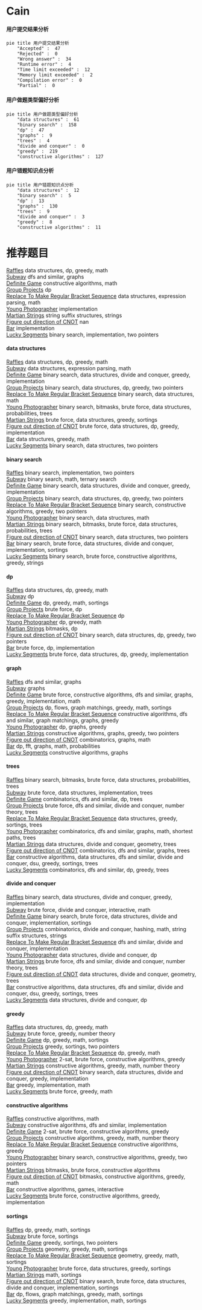 # Cain
<!-- tabs:start -->
#### **用户提交结果分析**

```mermaid
pie title 用户提交结果分析
    "Accepted" :  47
    "Rejected" :  0
    "Wrong answer" :  34
    "Runtime error" :  4
    "Time limit exceeded" :  12
    "Memory limit exceeded" :  2
    "Compilation error" :  0
    "Partial" :  0
```
#### **用户做题类型偏好分析**

```mermaid
pie title 用户做题类型偏好分析
    "data structures" :  61
    "binary search" :  158
    "dp" :  47
    "graphs" :  9
    "trees" :  4
    "divide and conquer" :  0
    "greedy" :  219
    "constructive algorithms" :  127
```
#### **用户错题知识点分析**

```mermaid
pie title 用户错题知识点分析
    "data structures" :  12
    "binary search" :  5
    "dp" :  13
    "graphs" :  130
    "trees" :  9
    "divide and conquer" :  3
    "greedy" :  8
    "constructive algorithms" :  11
```
<!-- tabs:end -->
# 推荐题目
[Raffles](http://codeforces.com/problemset/problem/626/G)		data structures,
                        dp,
                        greedy,
                        math		  
[Subway](http://codeforces.com/problemset/problem/131/D)		dfs and similar,
                        graphs		  
[Definite Game](http://codeforces.com/problemset/problem/1081/A)		constructive algorithms,
                        math		  
[Group Projects](http://codeforces.com/problemset/problem/626/F)		dp		  
[Replace To Make Regular Bracket Sequence](http://codeforces.com/problemset/problem/612/C)		data structures,
                        expression parsing,
                        math		  
[Young Photographer](http://codeforces.com/problemset/problem/14/B)		implementation		  
[Martian Strings](http://codeforces.com/problemset/problem/149/E)		string suffix structures,
                        strings		  
[Figure out direction of CNOT](http://codeforces.com/problemset/problem/1357/A1)		nan		  
[Bar](http://codeforces.com/problemset/problem/56/A)		implementation		  
[Lucky Segments](http://codeforces.com/problemset/problem/121/D)		binary search,
                        implementation,
                        two pointers		  
<!-- tabs:start -->
#### **data structures**
[Raffles](http://codeforces.com/problemset/problem/626/G)		data structures,
                        dp,
                        greedy,
                        math		  
[Subway](http://codeforces.com/problemset/problem/612/C)		data structures,
                        expression parsing,
                        math		  
[Definite Game](https://codeforces.com/contest/1440/problem/E)		binary search,
                        data structures,
                        divide and conquer,
                        greedy,
                        implementation		  
[Group Projects](http://codeforces.com/problemset/problem/1492/C)		binary search,
                        data structures,
                        dp,
                        greedy,
                        two pointers		  
[Replace To Make Regular Bracket Sequence](http://codeforces.com/problemset/problem/1490/G)		binary search,
                        data structures,
                        math		  
[Young Photographer](http://codeforces.com/problemset/problem/1479/D)		binary search,
                        bitmasks,
                        brute force,
                        data structures,
                        probabilities,
                        trees		  
[Martian Strings](http://codeforces.com/problemset/problem/1497/A)		brute force,
                        data structures,
                        greedy,
                        sortings		  
[Figure out direction of CNOT](http://codeforces.com/problemset/problem/1491/C)		brute force,
                        data structures,
                        dp,
                        greedy,
                        implementation		  
[Bar](http://codeforces.com/problemset/problem/1492/B)		data structures,
                        greedy,
                        math		  
[Lucky Segments](http://codeforces.com/problemset/problem/1436/E)		binary search,
                        data structures,
                        two pointers		  
#### **binary search**
[Raffles](http://codeforces.com/problemset/problem/121/D)		binary search,
                        implementation,
                        two pointers		  
[Subway](http://codeforces.com/problemset/problem/626/E)		binary search,
                        math,
                        ternary search		  
[Definite Game](https://codeforces.com/contest/1440/problem/E)		binary search,
                        data structures,
                        divide and conquer,
                        greedy,
                        implementation		  
[Group Projects](http://codeforces.com/problemset/problem/1492/C)		binary search,
                        data structures,
                        dp,
                        greedy,
                        two pointers		  
[Replace To Make Regular Bracket Sequence](http://codeforces.com/problemset/problem/1463/D)		binary search,
                        constructive algorithms,
                        greedy,
                        two pointers		  
[Young Photographer](http://codeforces.com/problemset/problem/1490/G)		binary search,
                        data structures,
                        math		  
[Martian Strings](http://codeforces.com/problemset/problem/1479/D)		binary search,
                        bitmasks,
                        brute force,
                        data structures,
                        probabilities,
                        trees		  
[Figure out direction of CNOT](http://codeforces.com/problemset/problem/1436/E)		binary search,
                        data structures,
                        two pointers		  
[Bar](http://codeforces.com/problemset/problem/1461/D)		binary search,
                        brute force,
                        data structures,
                        divide and conquer,
                        implementation,
                        sortings		  
[Lucky Segments](http://codeforces.com/problemset/problem/1493/C)		binary search,
                        brute force,
                        constructive algorithms,
                        greedy,
                        strings		  
#### **dp**
[Raffles](http://codeforces.com/problemset/problem/626/G)		data structures,
                        dp,
                        greedy,
                        math		  
[Subway](http://codeforces.com/problemset/problem/626/F)		dp		  
[Definite Game](http://codeforces.com/problemset/problem/1253/C)		dp,
                        greedy,
                        math,
                        sortings		  
[Group Projects](http://codeforces.com/problemset/problem/598/E)		brute force,
                        dp		  
[Replace To Make Regular Bracket Sequence](http://codeforces.com/problemset/problem/1268/E)		dp		  
[Young Photographer](http://codeforces.com/problemset/problem/1268/B)		dp,
                        greedy,
                        math		  
[Martian Strings](http://codeforces.com/problemset/problem/1103/D)		bitmasks,
                        dp		  
[Figure out direction of CNOT](http://codeforces.com/problemset/problem/1492/C)		binary search,
                        data structures,
                        dp,
                        greedy,
                        two pointers		  
[Bar](https://codeforces.com/contest/1457/problem/C)		brute force,
                        dp,
                        implementation		  
[Lucky Segments](http://codeforces.com/problemset/problem/1491/C)		brute force,
                        data structures,
                        dp,
                        greedy,
                        implementation		  
#### **graph**
[Raffles](http://codeforces.com/problemset/problem/131/D)		dfs and similar,
                        graphs		  
[Subway](http://codeforces.com/problemset/problem/1267/F)		graphs		  
[Definite Game](http://codeforces.com/problemset/problem/1487/C)		brute force,
                        constructive algorithms,
                        dfs and similar,
                        graphs,
                        greedy,
                        implementation,
                        math		  
[Group Projects](http://codeforces.com/problemset/problem/1437/C)		dp,
                        flows,
                        graph matchings,
                        greedy,
                        math,
                        sortings		  
[Replace To Make Regular Bracket Sequence](http://codeforces.com/problemset/problem/1470/D)		constructive algorithms,
                        dfs and similar,
                        graph matchings,
                        graphs,
                        greedy		  
[Young Photographer](http://codeforces.com/problemset/problem/1476/C)		dp,
                        graphs,
                        greedy		  
[Martian Strings](http://codeforces.com/problemset/problem/1304/D)		constructive algorithms,
                        graphs,
                        greedy,
                        two pointers		  
[Figure out direction of CNOT](http://codeforces.com/problemset/problem/1475/C)		combinatorics,
                        graphs,
                        math		  
[Bar](http://codeforces.com/problemset/problem/553/E)		dp,
                        fft,
                        graphs,
                        math,
                        probabilities		  
[Lucky Segments](http://codeforces.com/problemset/problem/1495/C)		constructive algorithms,
                        graphs		  
#### **trees**
[Raffles](http://codeforces.com/problemset/problem/1479/D)		binary search,
                        bitmasks,
                        brute force,
                        data structures,
                        probabilities,
                        trees		  
[Subway](http://codeforces.com/problemset/problem/1511/C)		brute force,
                        data structures,
                        implementation,
                        trees		  
[Definite Game](http://codeforces.com/problemset/problem/1499/F)		combinatorics,
                        dfs and similar,
                        dp,
                        trees		  
[Group Projects](http://codeforces.com/problemset/problem/1491/E)		brute force,
                        dfs and similar,
                        divide and conquer,
                        number theory,
                        trees		  
[Replace To Make Regular Bracket Sequence](http://codeforces.com/problemset/problem/1466/D)		data structures,
                        greedy,
                        sortings,
                        trees		  
[Young Photographer](http://codeforces.com/problemset/problem/1495/D)		combinatorics,
                        dfs and similar,
                        graphs,
                        math,
                        shortest paths,
                        trees		  
[Martian Strings](http://codeforces.com/problemset/problem/1303/G)		data structures,
                        divide and conquer,
                        geometry,
                        trees		  
[Figure out direction of CNOT](http://codeforces.com/problemset/problem/1454/E)		combinatorics,
                        dfs and similar,
                        graphs,
                        trees		  
[Bar](http://codeforces.com/problemset/problem/1494/D)		constructive algorithms,
                        data structures,
                        dfs and similar,
                        divide and conquer,
                        dsu,
                        greedy,
                        sortings,
                        trees		  
[Lucky Segments](http://codeforces.com/problemset/problem/1292/C)		combinatorics,
                        dfs and similar,
                        dp,
                        greedy,
                        trees		  
#### **divide and conquer**
[Raffles](https://codeforces.com/contest/1440/problem/E)		binary search,
                        data structures,
                        divide and conquer,
                        greedy,
                        implementation		  
[Subway](http://codeforces.com/problemset/problem/1167/B)		brute force,
                        divide and conquer,
                        interactive,
                        math		  
[Definite Game](http://codeforces.com/problemset/problem/1461/D)		binary search,
                        brute force,
                        data structures,
                        divide and conquer,
                        implementation,
                        sortings		  
[Group Projects](http://codeforces.com/problemset/problem/1466/G)		combinatorics,
                        divide and conquer,
                        hashing,
                        math,
                        string suffix structures,
                        strings		  
[Replace To Make Regular Bracket Sequence](http://codeforces.com/problemset/problem/1490/D)		dfs and similar,
                        divide and conquer,
                        implementation		  
[Young Photographer](https://codeforces.com/contest/1483/problem/C)		data structures,
                        divide and conquer,
                        dp		  
[Martian Strings](http://codeforces.com/problemset/problem/1491/E)		brute force,
                        dfs and similar,
                        divide and conquer,
                        number theory,
                        trees		  
[Figure out direction of CNOT](http://codeforces.com/problemset/problem/1303/G)		data structures,
                        divide and conquer,
                        geometry,
                        trees		  
[Bar](http://codeforces.com/problemset/problem/1494/D)		constructive algorithms,
                        data structures,
                        dfs and similar,
                        divide and conquer,
                        dsu,
                        greedy,
                        sortings,
                        trees		  
[Lucky Segments](http://codeforces.com/problemset/problem/1482/E)		data structures,
                        divide and conquer,
                        dp		  
#### **greedy**
[Raffles](http://codeforces.com/problemset/problem/626/G)		data structures,
                        dp,
                        greedy,
                        math		  
[Subway](http://codeforces.com/problemset/problem/1025/B)		brute force,
                        greedy,
                        number theory		  
[Definite Game](http://codeforces.com/problemset/problem/1253/C)		dp,
                        greedy,
                        math,
                        sortings		  
[Group Projects](http://codeforces.com/problemset/problem/1282/C)		greedy,
                        sortings,
                        two pointers		  
[Replace To Make Regular Bracket Sequence](http://codeforces.com/problemset/problem/1268/B)		dp,
                        greedy,
                        math		  
[Young Photographer](http://codeforces.com/problemset/problem/1400/C)		2-sat,
                        brute force,
                        constructive algorithms,
                        greedy		  
[Martian Strings](http://codeforces.com/problemset/problem/1266/C)		constructive algorithms,
                        greedy,
                        math,
                        number theory		  
[Figure out direction of CNOT](https://codeforces.com/contest/1440/problem/E)		binary search,
                        data structures,
                        divide and conquer,
                        greedy,
                        implementation		  
[Bar](http://codeforces.com/problemset/problem/1311/A)		greedy,
                        implementation,
                        math		  
[Lucky Segments](http://codeforces.com/problemset/problem/1108/C)		brute force,
                        greedy,
                        math		  
#### **constructive algorithms**
[Raffles](http://codeforces.com/problemset/problem/1081/A)		constructive algorithms,
                        math		  
[Subway](http://codeforces.com/problemset/problem/316/F3)		constructive algorithms,
                        dfs and similar,
                        implementation		  
[Definite Game](http://codeforces.com/problemset/problem/1400/C)		2-sat,
                        brute force,
                        constructive algorithms,
                        greedy		  
[Group Projects](http://codeforces.com/problemset/problem/1266/C)		constructive algorithms,
                        greedy,
                        math,
                        number theory		  
[Replace To Make Regular Bracket Sequence](http://codeforces.com/problemset/problem/1493/A)		constructive algorithms,
                        greedy		  
[Young Photographer](http://codeforces.com/problemset/problem/1463/D)		binary search,
                        constructive algorithms,
                        greedy,
                        two pointers		  
[Martian Strings](https://codeforces.com/contest/1456/problem/B)		bitmasks,
                        brute force,
                        constructive algorithms		  
[Figure out direction of CNOT](http://codeforces.com/problemset/problem/1492/D)		bitmasks,
                        constructive algorithms,
                        greedy,
                        math		  
[Bar](https://codeforces.com/contest/1504/problem/D)		constructive algorithms,
                        games,
                        interactive		  
[Lucky Segments](https://codeforces.com/contest/1483/problem/A)		brute force,
                        constructive algorithms,
                        greedy,
                        implementation		  
#### **sortings**
[Raffles](http://codeforces.com/problemset/problem/1253/C)		dp,
                        greedy,
                        math,
                        sortings		  
[Subway](http://codeforces.com/problemset/problem/1269/B)		brute force,
                        sortings		  
[Definite Game](http://codeforces.com/problemset/problem/1282/C)		greedy,
                        sortings,
                        two pointers		  
[Group Projects](https://codeforces.com/contest/1496/problem/C)		geometry,
                        greedy,
                        math,
                        sortings		  
[Replace To Make Regular Bracket Sequence](http://codeforces.com/problemset/problem/1495/A)		geometry,
                        greedy,
                        math,
                        sortings		  
[Young Photographer](http://codeforces.com/problemset/problem/1497/A)		brute force,
                        data structures,
                        greedy,
                        sortings		  
[Martian Strings](http://codeforces.com/problemset/problem/1427/A)		math,
                        sortings		  
[Figure out direction of CNOT](http://codeforces.com/problemset/problem/1461/D)		binary search,
                        brute force,
                        data structures,
                        divide and conquer,
                        implementation,
                        sortings		  
[Bar](http://codeforces.com/problemset/problem/1437/C)		dp,
                        flows,
                        graph matchings,
                        greedy,
                        math,
                        sortings		  
[Lucky Segments](http://codeforces.com/problemset/problem/1473/A)		greedy,
                        implementation,
                        math,
                        sortings		  
<!-- tabs:end -->
